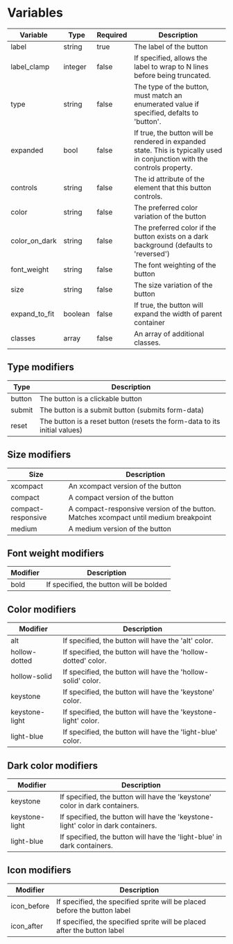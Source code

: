 # Variables
| Variable      | Type    | Required | Description                                                                                                               |
|---------------|---------|----------|---------------------------------------------------------------------------------------------------------------------------|
| label         | string  | true     | The label of the button                                                                                                   |
| label_clamp   | integer | false    | If specified, allows the label to wrap to N lines before being truncated.                                                 |
| type          | string  | false    | The type of the button, must match an enumerated value if specified, defalts to 'button'.                                 |
| expanded      | bool    | false    | If true, the button will be rendered in expanded state. This is typically used in conjunction with the controls property. |
| controls      | string  | false    | The id attribute of the element that this button controls.                                                                |
| color         | string  | false    | The preferred color variation of the button                                                                               |
| color_on_dark | string  | false    | The preferred color if the button exists on a dark background (defaults to 'reversed')                                    |
| font_weight   | string  | false    | The font weighting of the button                                                                                          |
| size          | string  | false    | The size variation of the button                                                                                          |
| expand_to_fit | boolean | false    | If true, the button will expand the width of parent container                                                             |
| classes       | array   | false    | An array of additional classes.                                                                                           |

## Type modifiers
| Type   | Description                                                               |
|--------|---------------------------------------------------------------------------|
| button | The button is a clickable button                                          |
| submit | The button is a submit button (submits form-data)                         |
| reset  | The button is a reset button (resets the form-data to its initial values) |

## Size modifiers
| Size               | Description                                                                          |
|--------------------|--------------------------------------------------------------------------------------|
| xcompact           | An xcompact version of the button                                                    |
| compact            | A compact version of the button                                                      |
| compact-responsive | A compact-responsive version of the button. Matches xcompact until medium breakpoint |
| medium             | A medium version of the button                                                       |

## Font weight modifiers
| Modifier | Description                               |
|----------|-------------------------------------------|
| bold     | If specified, the button will be bolded   |

## Color modifiers
| Modifier        | Description                                                      |
|-----------------|------------------------------------------------------------------|
| alt             | If specified, the button will have the 'alt' color.              |
| hollow-dotted   | If specified, the button will have the 'hollow-dotted' color.    |
| hollow-solid    | If specified, the button will have the 'hollow-solid' color.     |
| keystone        | If specified, the button will have the 'keystone' color.         |
| keystone-light  | If specified, the button will have the 'keystone-light' color.   |
| light-blue      | If specified, the button will have the 'light-blue' color.       |

## Dark color modifiers
| Modifier       | Description                                                                       |
|----------------|-----------------------------------------------------------------------------------|
| keystone       | If specified, the button will have the 'keystone' color in dark containers.       |
| keystone-light | If specified, the button will have the 'keystone-light' color in dark containers. |
| light-blue     | If specified, the button will have the 'light-blue' in dark containers.           |

## Icon modifiers
| Modifier       | Description                                                               |
|----------------|---------------------------------------------------------------------------|
| icon_before    | If specified, the specified sprite will be placed before the button label |
| icon_after     | If specified, the specified sprite will be placed after the button label  |
